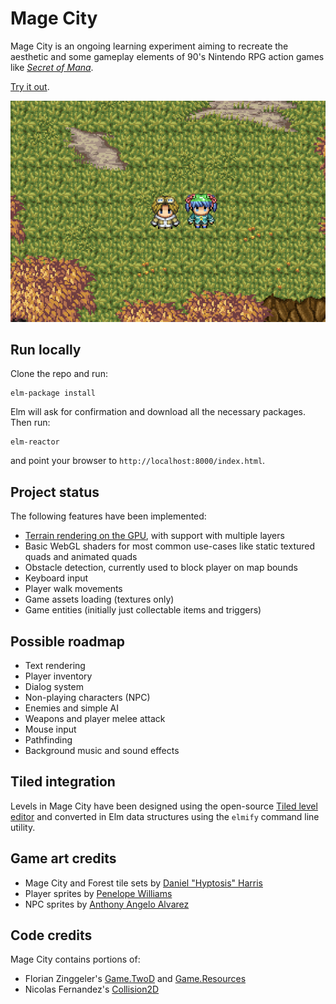 # Mage City

Mage City is an ongoing learning experiment aiming to recreate the aesthetic and some gameplay elements of 90's Nintendo RPG action games like [_Secret of Mana_][1].

[Try it out][home].

![Mage City screenshot](./screenshot.png)

## Run locally

Clone the repo and run:

    elm-package install

Elm will ask for confirmation and download all the necessary packages. Then run:

    elm-reactor

and point your browser to `http://localhost:8000/index.html`.  

## Project status

The following features have been implemented:

* [Terrain rendering on the GPU][3], with support with multiple layers
* Basic WebGL shaders for most common use-cases like static textured quads and animated quads
* Obstacle detection, currently used to block player on map bounds
* Keyboard input
* Player walk movements
* Game assets loading (textures only)
* Game entities (initially just collectable items and triggers)

## Possible roadmap

* Text rendering
* Player inventory
* Dialog system
* Non-playing characters (NPC)
* Enemies and simple AI
* Weapons and player melee attack
* Mouse input
* Pathfinding
* Background music and sound effects

## Tiled integration

Levels in Mage City have been designed using the open-source [Tiled level editor][2] and converted in Elm data structures using the `elmify` command line utility.

## Game art credits

* Mage City and Forest tile sets by [Daniel "Hyptosis" Harris][4]
* Player sprites by [Penelope Williams][5]
* NPC sprites by [Anthony Angelo Alvarez][9]

## Code credits

Mage City contains portions of:

* Florian Zinggeler's [Game.TwoD][6] and [Game.Resources][8]
* Nicolas Fernandez's [Collision2D][7]

[1]: https://en.wikipedia.org/wiki/Secret_of_Mana
[2]: http://www.mapeditor.org
[3]: http://blog.tojicode.com/2012/07/sprite-tile-maps-on-gpu.html
[4]: http://hyptosis.deviantart.com
[5]: http://italy-pastalove.deviantart.com
[6]: http://package.elm-lang.org/packages/Zinggi/elm-2d-game/latest/
[7]: http://package.elm-lang.org/packages/burabure/elm-collision/latest
[8]: http://package.elm-lang.org/packages/Zinggi/elm-game-resources/latest
[9]: http://elysianangel8.deviantart.com
[home]: http://lab.passiomatic.com/mage-city/
